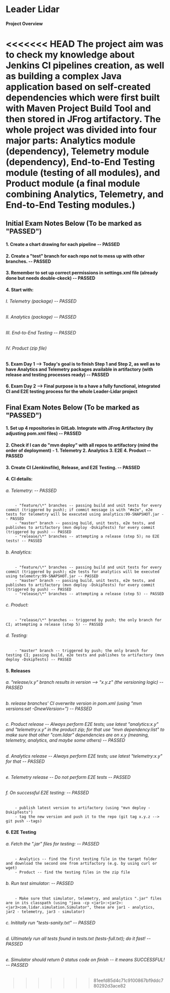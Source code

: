 # Leader Lidar

#### Project Overview

<<<<<<< HEAD
The project aim was to check my knowledge about Jenkins CI pipelines creation, as well as building a complex Java application based on self-created dependencies which were first built with Maven Project Build Tool and then stored in JFrog artifactory.
The whole project was divided into four major parts: Analytics module (dependency), Telemetry module (dependency), End-to-End Testing module (testing of all modules), and Product module (a final module combining Analytics, Telemetry, and End-to-End Testing modules.)
=======

## Initial Exam Notes Below (To be marked as "PASSED")



#### 1. Create a chart drawing for each pipeline -- PASSED
#### 2. Create a "test" branch for each repo not to mess up with other branches. -- PASSED
#### 3. Remember to set up correct permissions in settings.xml file (already done but needs double-ckeck) -- PASSED
#### 4. Start with:
###### 	I. Telemetry (package) -- PASSED
###### 	II. Analytics (package) -- PASSED
###### 	III. End-to-End Testing -- PASSED
###### 	IV. Product (zip file)
#### 5. Exam Day 1 --> Today's goal is to finish Step 1 and Step 2, as well as to have Analytics and Telemetry packages available in artifactory (with release and testing processes ready) -- PASSED
#### 6. Exam Day 2 --> Final purpose is to a have a fully functional, integrated CI and E2E testing process for the whole Leader-Lidar project


## Final Exam Notes Below (To be marked as "PASSED")


#### 1. Set up 4 repositories in GitLab. Integrate with JFrog Artifactory (by adjusting pom.xml files) -- PASSED

#### 2. Check if I can do "mvn deploy" with all repos to artifactory (mind the order of deployment) - 1. Telemetry 2. Analytics 3. E2E 4. Product -- PASSED

#### 3. Create CI (Jenkinsfile), Release, and E2E Testing. -- PASSED

#### 4. CI details:
###### 	a. Telemetry: -- PASSED
		- "feature/\*" branches -- passing build and unit tests for every commit (triggered by push); if commit message is with "#e2e", e2e tests for telemetry will be executed using analytics:99-SNAPSHOT.jar -- PASSED
		- "master" branch -- passing build, unit tests, e2e tests, and publishes to artifactory (mvn deploy -DskipTests) for every commit (triggered by push) -- PASSED
		- "release/\*" branches -- attempting a release (step 5); no E2E tests! -- PASSED
###### 	b. Analytics:
		- "feature/\*" branches -- passing build and unit tests for every commit (triggered by push); e2e tests for analytics will be executed using telemetry:99-SNAPSHOT.jar -- PASSED
		- "master" branch -- passing build, unit tests, e2e tests, and publishes to artifactory (mvn deploy -DskipTests) for every commit (triggered by push) -- PASSED
		- "release/\*" branches -- attempting a release (step 5) -- PASSED
###### 	c. Product:
		- "release/\*" branches -- triggered by push; the only branch for CI; attempting a release (step 5) -- PASSED
###### 	d. Testing:
		- "master" branch -- triggered by push; the only branch for testing CI; passing build, e2e tests and publishes to artifactory (mvn deploy -DskipTests) -- PASSED

#### 5. Releases
###### 	a. "release/x.y" branch results in version --> "x.y.z" (the versioning logic) -- PASSED
###### 	b. release branches' CI overwrite version in pom.xml (using "mvn versions:set -DnewVersion=") -- PASSED
###### 	c. Product release -- Always perform E2E tests; use latest "analytics:x.y" and "telemetry:x.y" in the product zip; for that use "mvn dependency:list" to make sure that other "com.lidar" dependencies are on x.y (meaning, telemetry, analytics, and maybe some others) -- PASSED
###### 	d. Analytics release -- Always perform E2E tests; use latest "telemetry:x.y" for that -- PASSED
###### 	e. Telemetry release -- Do not perform E2E tests -- PASSED
###### 	f. On successful E2E testing: -- PASSED
		- publish latest version to artifactory (using "mvn deploy -DskipTests")
		- tag the new version and push it to the repo (git tag x.y.z --> git push --tags)

#### 6. E2E Testing
###### 	a. Fetch the ".jar" files for testing: -- PASSED
		- Analytics -- find the first testing file in the target folder and download the second one from artifactory (e.g. by using curl or wget)
		- Product -- find the testing files in the zip file
###### 	b. Run test simulator: -- PASSED
		- Make sure that simulator, telemetry, and analytics ".jar" files are in its classpath (using "java -cp <jar1>:<jar2>:<jar3>com.lidar.simulation.Simulator", these are jar1 - analytics, jar2 - telemetry, jar3 - simulator)
###### 	c. Inititally run "tests-sanity.txt" -- PASSED
###### 	d. Ultimately run all tests found in tests.txt (tests-full.txt); do it fast! -- PASSED
###### 	e. Simulator should return 0 status code on finish -- it means SUCCESSFUL! -- PASSED
>>>>>>> 81eefd85d4c71c9100867bf9ddc780292d3ace82
